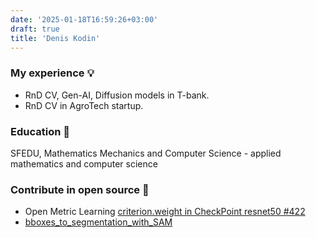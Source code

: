 ```yaml
---
date: '2025-01-18T16:59:26+03:00'
draft: true
title: 'Denis Kodin'
---
```


### My experience 💡
 - RnD CV, Gen-AI, Diffusion models in T-bank.
 - RnD CV in AgroTech startup.

### Education 📘
SFEDU, Mathematics Mechanics and Computer Science - applied mathematics and computer science

### Contribute in open source 🔦
- Open Metric Learning [criterion.weight in CheckPoint resnet50 #422](https://github.com/OML-Team/open-metric-learning/issues/422)
- [bboxes_to_segmentation_with_SAM](https://github.com/broutonlab/bboxes_to_segmentation_with_SAM)